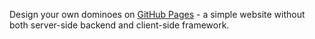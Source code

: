 Design your own dominoes on [GitHub Pages](http://rwitzel.github.io/design-domino/) - a simple website without both server-side backend and client-side framework.